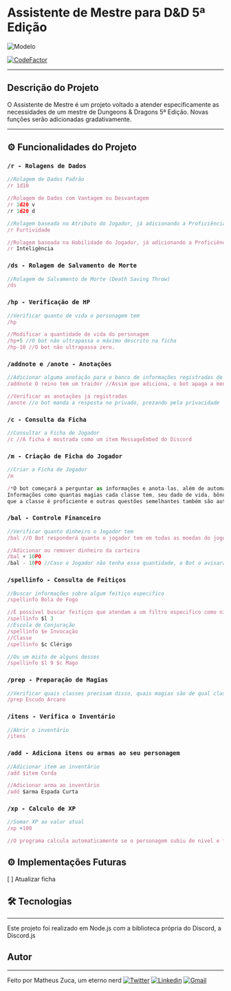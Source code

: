 # Assistente de Mestre para D&D 5ª Edição

![Modelo](https://img.shields.io/badge/Assistente-RPG-%23ff0000?style=for-the-badge) 

[![CodeFactor](https://www.codefactor.io/repository/github/matheus-zuca/assistente-de-mestre-dnd-5e/badge)](https://www.codefactor.io/repository/github/matheus-zuca/assistente-de-mestre-dnd-5e)

---

## Descrição do Projeto
O Assistente de Mestre é um projeto voltado a atender especificamente as necessidades de um mestre de Dungeons & Dragons 5ª Edição. Novas funções serão adicionadas gradativamente.

---

## ⚙️ Funcionalidades do Projeto

### `/r - Rolagens de Dados`
~~~javascript
//Rolagem de Dados Padrão
/r 1d10

//Rolagem de Dados com Vantagem ou Desvantagem
/r 1d20 v
/r 1d20 d

//Rolagem baseada no Atributo do Jogador, já adicionando a Proficiência descrita na ficha, caso tenha
/r Furtividade

//Rolagem baseada na Habilidade do Jogador, já adicionando a Proficiência descrita na ficha, caso tenha
/r Inteligência
~~~

### `/ds - Rolagem de Salvamento de Morte`

~~~javascript
//Rolagem de Salvamento de Morte (Death Saving Throw)
/ds
~~~

### `/hp - Verificação de HP`
~~~javascript
//Verificar quanto de vida o personagem tem
/hp

//Modificar a quantidade de vida do personagem
/hp+5 //O bot não ultrapassa o máximo descrito na ficha
/hp-10 //O bot não ultrapassa zero.
~~~

### `/addnote e /anote - Anotações `

~~~javascript
//Adicionar alguma anotação para o banco de informações registradas de um jogador
/addnote O reino tem um traidor //Assim que adiciona, o bot apaga a mensagem do jogador, prezando pela privacidade

//Verificar as anotações já registradas
/anote //o bot manda a resposta no privado, prezando pela privacidade
~~~

### `/c - Consulta da Ficha`
~~~javascript
//Consultar a Ficha de Jogador
/c //A ficha é mostrada como um item MessageEmbed do Discord
~~~

### `/m - Criação de Ficha do Jogador`
~~~javascript
//Criar a Ficha de Jogador
/m

/*O bot começará a perguntar as informações e anota-las, além de automatizar questões como a rolagem de Atributos.
Informações como quantas magias cada classe tem, seu dado de vida, bônus de proficiência, quantidade de pericias
que a classe é proficiente e outras questões semelhantes também são automatizadas.*/
~~~

### `/bal - Controle Financeiro`
~~~javascript
//Verificar quanto dinheiro o Jogador tem
/bal //O Bot responderá quanto o jogador tem em todas as moedas do jogo

//Adicionar ou remover dinheiro da carteira
/bal + 10PO
/bal - 10PO //Caso o Jogador não tenha essa quantidade, o Bot o avisará
~~~

### `/spellinfo - Consulta de Feitiços`
~~~javascript
//Buscar informações sobre algum feitiço especifico
/spellinfo Bola de Fogo

//É possível buscar feitiços que atendam a um filtro especifico como nível
/spellinfo $l 3
//Escola de Conjuração
/spellinfo $e Invocação
//Classe
/spellinfo $c Clérigo

//Ou um misto de alguns desses
/spellinfo $l 9 $c Mago
~~~

### `/prep - Preparação de Magias`
~~~javascript
//Verificar quais classes precisam disso, quais magias são de qual classe e, se necessário, as prepara
/prep Escudo Arcano
~~~

### `/itens - Verifica o Inventário`
~~~javascript
//Abrir o inventário
/itens
~~~

### `/add - Adiciona itens ou armas ao seu personagem`
~~~javascript
//Adicionar item ao inventário
/add $item Corda

//Adicionar arma ao inventário
/add $arma Espada Curta
~~~

### `/xp - Calculo de XP`
~~~javascript
//Somar XP ao valor atual
/xp +100

//O programa calcula automaticamente se o personagem subiu de nivel e faz as alterações para tal
~~~

## ⚙️ Implementações Futuras

[ ] Atualizar ficha 

## 🛠 Tecnologias

---
Este projeto foi realizado em Node.js com a biblioteca própria do Discord, a Discord.js

## Autor
---
Feito por Matheus Zuca, um eterno nerd
[![Twitter](https://img.shields.io/badge/-@dnaphion-1ca0f1?style=flat-square&labelColor=1ca0f1&logo=twitter&logoColor=white&link=https://twitter.com/dnaphion)](https://twitter.com/dnaphion) [![Linkedin](https://img.shields.io/badge/-Matheus&nbsp;Zuca-blue?style=flat-square&logo=Linkedin&logoColor=white&link=https://www.linkedin.com/in/matheus-zuca-7a1105104/)](https://www.linkedin.com/in/matheus-zuca-7a1105104/)  [![Gmail](https://img.shields.io/badge/-matheusvzucca@gmail.com-c14438?style=flat-square&logo=Gmail&logoColor=white&link=mailto:matheusvzucca@gmail.com)](mailto:matheusvzucca@gmail.com)